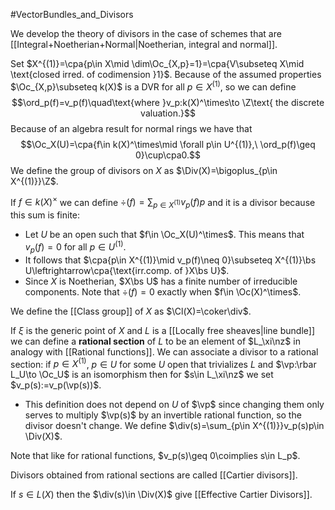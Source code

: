 #VectorBundles_and_Divisors

We develop the theory of divisors in the case of schemes that are [[Integral+Noetherian+Normal|Noetherian, integral  and normal]].

Set $X^{(1)}=\cpa{p\in X\mid \dim\Oc_{X,p}=1}=\cpa{V\subseteq X\mid \text{closed irred. of codimension }1}$. 
Because of the assumed properties  $\Oc_{X,p}\subseteq k(X)$ is a DVR for all $p\in X^{(1)}$, so we can define$$\ord_p(f)=v_p(f)\quad\text{where }v_p:k(X)^\times\to \Z\text{ the discrete valuation.}$$Because of an algebra result for normal rings we have that$$\Oc_X(U)=\cpa{f\in k(X)^\times\mid \forall p\in U^{(1)},\ \ord_p(f)\geq 0}\cup\cpa0.$$We define the group of divisors on $X$ as $\Div(X)=\bigoplus_{p\in X^{(1)}}\Z$. 

If $f\in k(X)^\times$ we can define $\div(f)=\sum_{p\in X^{(1)}}v_p(f)p$ and it is a divisor because this sum is finite:
- Let $U$ be an open such that $f\in \Oc_X(U)^\times$. This means that $v_p(f)=0$ for all $p\in U^{(1)}$.
- It follows that $\cpa{p\in X^{(1)}\mid v_p(f)\neq 0}\subseteq X^{(1)}\bs U\leftrightarrow\cpa{\text{irr.comp. of }X\bs U}$.
- Since $X$ is Noetherian, $X\bs U$ has a finite number of irreducible components.
Note that $\div(f)=0$ exactly when $f\in \Oc(X)^\times$. 

We define the [[Class group]] of $X$ as $\Cl(X)=\coker\div$.


If $\xi$ is the generic point of $X$ and $L$ is a [[Locally free sheaves|line bundle]] we can define a **rational section** of $L$ to be an element of $L_\xi\nz$ in analogy with [[Rational functions]].
We can associate a divisor to a rational section: if $p\in X^{(1)}$, $p\in U$ for some $U$ open that trivializes $L$ and $\vp:\rbar L_U\to \Oc_U$ is an isomorphism then for $s\in L_\xi\nz$ we set $v_p(s):=v_p(\vp(s))$. 
- This definition does not depend on $U$ of $\vp$ since changing them only serves to multiply $\vp(s)$ by an invertible rational function, so the divisor doesn't change.
We define $\div(s)=\sum_{p\in X^{(1)}}v_p(s)p\in \Div(X)$.

Note that like for rational functions, $v_p(s)\geq 0\coimplies s\in L_p$.

Divisors obtained from rational sections are called [[Cartier divisors]].

If $s\in L(X)$ then the $\div(s)\in \Div(X)$ give [[Effective Cartier Divisors]].